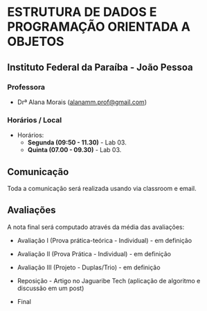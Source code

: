 # ESTRUTURA DE DADOS E PROGRAMAÇÃO ORIENTADA A OBJETOS

## Instituto Federal da Paraíba - João Pessoa

### Professora

* Drª Alana Morais ([alanamm.prof@gmail.com](mailto:alanamm.prof@gmail.com))

### Horários / Local

* Horários:
  - **Segunda (09:50 - 11.30)** - Lab 03.
  - **Quinta (07.00 - 09.30)** - Lab 03.

## Comunicação

Toda a comunicação será realizada usando via classroom e email.

## Avaliações

A nota final será computado através da média das avaliações:

* Avaliação I   (Prova prática-teórica - Individual) - em definição
* Avaliação II  (Prova Prática - Individual) - em definição
* Avaliação III (Projeto - Duplas/Trio) - em definição

* Reposição - Artigo no Jaguaribe Tech (aplicação de algoritmo e discussão em um post)

* Final 


